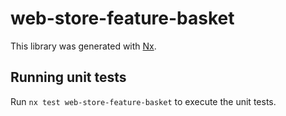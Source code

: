 # web-store-feature-basket

This library was generated with [Nx](https://nx.dev).

## Running unit tests

Run `nx test web-store-feature-basket` to execute the unit tests.
